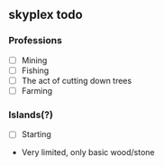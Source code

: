## skyplex todo

### Professions

- [ ] Mining
- [ ] Fishing
- [ ] The act of cutting down trees
- [ ] Farming

### Islands(?)

- [ ] Starting
- Very limited, only basic wood/stone